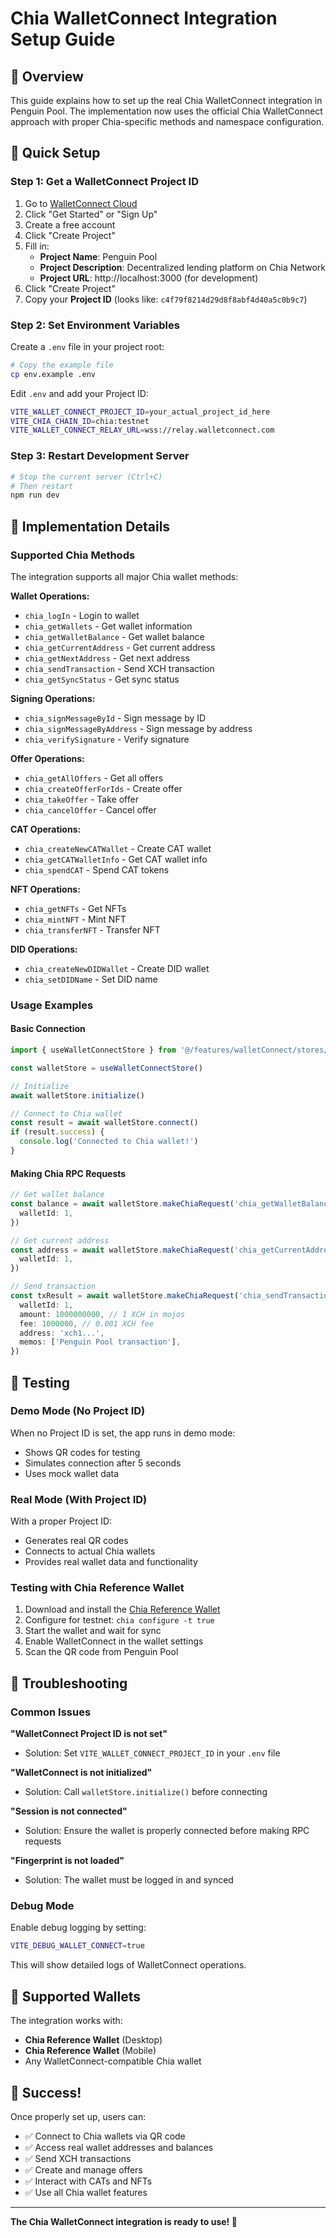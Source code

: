 # Chia WalletConnect Integration Setup Guide

## 🎯 Overview

This guide explains how to set up the real Chia WalletConnect integration in Penguin Pool. The implementation now uses the official Chia WalletConnect approach with proper Chia-specific methods and namespace configuration.

## 🚀 Quick Setup

### Step 1: Get a WalletConnect Project ID

1. Go to [WalletConnect Cloud](https://cloud.walletconnect.com)
2. Click "Get Started" or "Sign Up"
3. Create a free account
4. Click "Create Project"
5. Fill in:
   - **Project Name**: Penguin Pool
   - **Project Description**: Decentralized lending platform on Chia Network
   - **Project URL**: http://localhost:3000 (for development)
6. Click "Create Project"
7. Copy your **Project ID** (looks like: `c4f79f8214d29d8f8abf4d40a5c0b9c7`)

### Step 2: Set Environment Variables

Create a `.env` file in your project root:

```bash
# Copy the example file
cp env.example .env
```

Edit `.env` and add your Project ID:

```bash
VITE_WALLET_CONNECT_PROJECT_ID=your_actual_project_id_here
VITE_CHIA_CHAIN_ID=chia:testnet
VITE_WALLET_CONNECT_RELAY_URL=wss://relay.walletconnect.com
```

### Step 3: Restart Development Server

```bash
# Stop the current server (Ctrl+C)
# Then restart
npm run dev
```

## 🔧 Implementation Details

### Supported Chia Methods

The integration supports all major Chia wallet methods:

**Wallet Operations:**

- `chia_logIn` - Login to wallet
- `chia_getWallets` - Get wallet information
- `chia_getWalletBalance` - Get wallet balance
- `chia_getCurrentAddress` - Get current address
- `chia_getNextAddress` - Get next address
- `chia_sendTransaction` - Send XCH transaction
- `chia_getSyncStatus` - Get sync status

**Signing Operations:**

- `chia_signMessageById` - Sign message by ID
- `chia_signMessageByAddress` - Sign message by address
- `chia_verifySignature` - Verify signature

**Offer Operations:**

- `chia_getAllOffers` - Get all offers
- `chia_createOfferForIds` - Create offer
- `chia_takeOffer` - Take offer
- `chia_cancelOffer` - Cancel offer

**CAT Operations:**

- `chia_createNewCATWallet` - Create CAT wallet
- `chia_getCATWalletInfo` - Get CAT wallet info
- `chia_spendCAT` - Spend CAT tokens

**NFT Operations:**

- `chia_getNFTs` - Get NFTs
- `chia_mintNFT` - Mint NFT
- `chia_transferNFT` - Transfer NFT

**DID Operations:**

- `chia_createNewDIDWallet` - Create DID wallet
- `chia_setDIDName` - Set DID name

### Usage Examples

#### Basic Connection

```typescript
import { useWalletConnectStore } from '@/features/walletConnect/stores/walletConnectStore'

const walletStore = useWalletConnectStore()

// Initialize
await walletStore.initialize()

// Connect to Chia wallet
const result = await walletStore.connect()
if (result.success) {
  console.log('Connected to Chia wallet!')
}
```

#### Making Chia RPC Requests

```typescript
// Get wallet balance
const balance = await walletStore.makeChiaRequest('chia_getWalletBalance', {
  walletId: 1,
})

// Get current address
const address = await walletStore.makeChiaRequest('chia_getCurrentAddress', {
  walletId: 1,
})

// Send transaction
const txResult = await walletStore.makeChiaRequest('chia_sendTransaction', {
  walletId: 1,
  amount: 1000000000, // 1 XCH in mojos
  fee: 1000000, // 0.001 XCH fee
  address: 'xch1...',
  memos: ['Penguin Pool transaction'],
})
```

## 🧪 Testing

### Demo Mode (No Project ID)

When no Project ID is set, the app runs in demo mode:

- Shows QR codes for testing
- Simulates connection after 5 seconds
- Uses mock wallet data

### Real Mode (With Project ID)

With a proper Project ID:

- Generates real QR codes
- Connects to actual Chia wallets
- Provides real wallet data and functionality

### Testing with Chia Reference Wallet

1. Download and install the [Chia Reference Wallet](https://www.chia.net/downloads)
2. Configure for testnet: `chia configure -t true`
3. Start the wallet and wait for sync
4. Enable WalletConnect in the wallet settings
5. Scan the QR code from Penguin Pool

## 🔧 Troubleshooting

### Common Issues

**"WalletConnect Project ID is not set"**

- Solution: Set `VITE_WALLET_CONNECT_PROJECT_ID` in your `.env` file

**"WalletConnect is not initialized"**

- Solution: Call `walletStore.initialize()` before connecting

**"Session is not connected"**

- Solution: Ensure the wallet is properly connected before making RPC requests

**"Fingerprint is not loaded"**

- Solution: The wallet must be logged in and synced

### Debug Mode

Enable debug logging by setting:

```bash
VITE_DEBUG_WALLET_CONNECT=true
```

This will show detailed logs of WalletConnect operations.

## 📱 Supported Wallets

The integration works with:

- **Chia Reference Wallet** (Desktop)
- **Chia Reference Wallet** (Mobile)
- Any WalletConnect-compatible Chia wallet

## 🎉 Success!

Once properly set up, users can:

- ✅ Connect to Chia wallets via QR code
- ✅ Access real wallet addresses and balances
- ✅ Send XCH transactions
- ✅ Create and manage offers
- ✅ Interact with CATs and NFTs
- ✅ Use all Chia wallet features

---

**The Chia WalletConnect integration is ready to use! 🚀**
